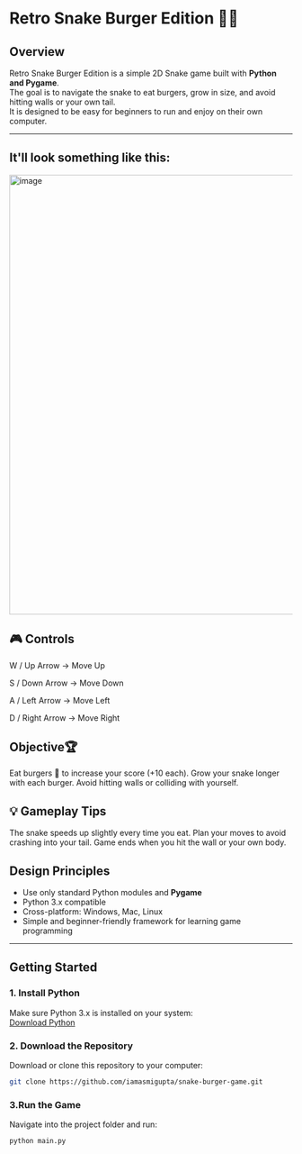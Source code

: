 # Retro Snake Burger Edition 🍔🐍

## Overview
Retro Snake Burger Edition is a simple 2D Snake game built with **Python and Pygame**.  
The goal is to navigate the snake to eat burgers, grow in size, and avoid hitting walls or your own tail.  
It is designed to be easy for beginners to run and enjoy on their own computer.

---
## It'll look something like this:

<img width="747" height="781" alt="image" src="https://github.com/user-attachments/assets/5fbc5e8b-0724-4ed6-9e7d-8d8d094f534f" />

## 🎮 Controls

W / Up Arrow → Move Up

S / Down Arrow → Move Down

A / Left Arrow → Move Left

D / Right Arrow → Move Right

##  Objective🏆

Eat burgers 🍔 to increase your score (+10 each).
Grow your snake longer with each burger.
Avoid hitting walls or colliding with yourself.

## 💡 Gameplay Tips

The snake speeds up slightly every time you eat.
Plan your moves to avoid crashing into your tail.
Game ends when you hit the wall or your own body.

## Design Principles
- Use only standard Python modules and **Pygame**  
- Python 3.x compatible  
- Cross-platform: Windows, Mac, Linux  
- Simple and beginner-friendly framework for learning game programming  

---

## Getting Started

### 1. Install Python
Make sure Python 3.x is installed on your system:  
[Download Python](https://www.python.org/downloads/)

### 2. Download the Repository
Download or clone this repository to your computer:  
```bash
git clone https://github.com/iamasmigupta/snake-burger-game.git

```
### 3.Run the Game
Navigate into the project folder and run:
```bash
python main.py



